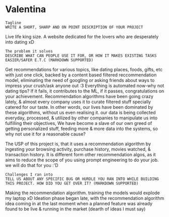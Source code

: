 # Valentina
```
Tagline
WRITE A SHORT, SHARP AND ON POINT DESCRIPTION OF YOUR PROJECT
```
Live life king size.
A website dedicated for the lovers who are desperately into dating xD
```
The problem it solves
DESCRIBE WHAT CAN PEOPLE USE IT FOR, OR HOW IT MAKES EXISTING TASKS EASIER/SAFER E.T.C (MARKDOWN SUPPORTED)
```
Get recommendations for various topics, like dating places, foods, gifts, etc with just one click, backed by a content based filtered reccommendation model, eliminating the need of googling or asking friends about ways to impress your crush/ask anyone out :3
Everything is automated now-why not dating tips?
If it fails, it contributes to the ML, if it passes, congratulations on your achievement.
Recommendation algorithms have been going crazy lately, & almost every company uses it to curate filtered stuff specially catered for our taste. In other words, our lives have been dominated by these algorithms, without us even realising it.
our data is being collected everyday, processed, & utilized by other companies to manipulate us into fulfilling their objectives, We have become a slave of our own greed of getting personalized stuff, feeding more & more data into the systems, so why not use it for a reasonable cause?

The USP of this project is, that it uses a recommendation algorithm by ingesting your browsing activity, purchase history, movies watched, & transaction history. It is different form other recommendation algos, as it aims to reduce the scope of you using prompt engineering to do your job. we will do that for you :'D
```
Challenges I ran into
TELL US ABOUT ANY SPECIFIC BUG OR HURDLE YOU RAN INTO WHILE BUILDING THIS PROJECT. HOW DID YOU GET OVER IT? (MARKDOWN SUPPORTED)
```
Making the recommendation algorithm. training the models would explode my laptop xD
Ideation phase began late, with the recommendation algorithm idea coming in at the last moment when a planned feature was already found to be live & running in the market (dearth of ideas I must say)

